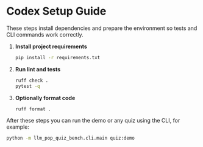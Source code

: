 # Codex Setup Guide

These steps install dependencies and prepare the environment so tests and CLI commands work correctly.

1. **Install project requirements**
   ```bash
   pip install -r requirements.txt
   ```

4. **Run lint and tests**
   ```bash
   ruff check .
   pytest -q
   ```
5. **Optionally format code**
   ```bash
   ruff format .
   ```

After these steps you can run the demo or any quiz using the CLI, for example:
```bash
python -m llm_pop_quiz_bench.cli.main quiz:demo
```
